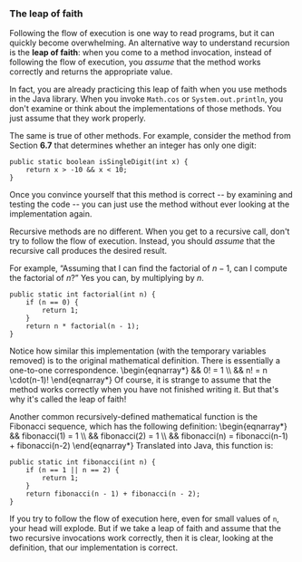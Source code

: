 ###  The leap of faith



Following the flow of execution is one way to read programs, but it can quickly become overwhelming.
An alternative way to understand recursion is the **leap of faith**:
when you come to a method invocation, instead of following the flow of execution, you *assume* that the method works correctly and returns the appropriate value.

In fact, you are already practicing this leap of faith when you use methods in the Java library.
When you invoke `Math.cos` or `System.out.println`, you don't examine or think about the implementations of those methods.
You just assume that they work properly.

The same is true of other methods.
For example, consider the method from Section **6.7** that determines whether an integer has only one digit:

```code
public static boolean isSingleDigit(int x) {
    return x > -10 && x < 10;
}
```

Once you convince yourself that this method is correct -- by examining and testing the code -- you can just use the method without ever looking at the implementation again.

Recursive methods are no different.
When you get to a recursive call, don't try to follow the flow of execution.
Instead, you should *assume* that the recursive call produces the desired result.

For example, “Assuming that I can find the factorial of $n-1$, can I compute the factorial of $n$?”
Yes you can, by multiplying by $n$.

```code
public static int factorial(int n) {
    if (n == 0) {
        return 1;
    }
    return n * factorial(n - 1);
}
```

Notice how similar this implementation (with the temporary variables removed) is to the original mathematical definition.
There is essentially a one-to-one correspondence.
\begin{eqnarray*}
&&  0! = 1 \\\\
&&  n! = n \cdot(n-1)!
\end{eqnarray*}
Of course, it is strange to assume that the method works correctly when you have not finished writing it.
But that's why it's called the leap of faith!




Another common recursively-defined mathematical function is the Fibonacci sequence, which has the following definition:
\begin{eqnarray*}
&& fibonacci(1) = 1 \\\\
&& fibonacci(2) = 1 \\\\
&& fibonacci(n) = fibonacci(n-1) + fibonacci(n-2)
\end{eqnarray*}
Translated into Java, this function is:

```code
public static int fibonacci(int n) {
    if (n == 1 || n == 2) {
        return 1;
    }
    return fibonacci(n - 1) + fibonacci(n - 2);
}
```

If you try to follow the flow of execution here, even for small values of `n`, your head will explode.
But if we take a leap of faith and assume that the two recursive invocations work correctly, then it is clear, looking at the definition, that our implementation is correct.